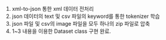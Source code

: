 1. xml-to-json 통한 xml 데이터 전처리
2. json 데이터의 text 및 csv 파일의 keyword를 통한 tokenizer 학습
3. json 파일 및 csv의 image 파일을 모두 하나의 zip 파일로 압축
4. 1~3 내용을 이용한 Dataset class 구현 완료.

